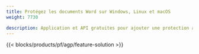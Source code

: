 ```yaml
---
title: Protégez les documents Word sur Windows, Linux et macOS 
weight: 7730

description: Application et API gratuites pour ajouter une protection aux fichiers DOC, DOCX ou ODT
---
```


{{< blocks/products/pf/agp/feature-solution >}} 

